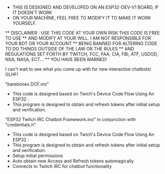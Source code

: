   *  THIS IS DESIGNED AND DEVELOPED ON AN ESP32-DEV-V1 BOARD, IF IT DOESN'T WORK
  *  ON YOUR MACHINE, FEEL FREE TO MODIFY IT TO MAKE IT WORK YOURSELF.

  ** DISCLAIMER : USE THIS CODE AT YOUR OWN RISK THIS CODE IS FREE TO USE
  ** AND MODIFY AT YOUR WILL. I AM NOT RESPONSIBLE FOR YOUR BOT OR YOUR ACCOUNT
  ** BEING BANNED FOR ALTERING CODE TO DO THINGS OUTSIDE OF THE LAW OR THE RULES
  ** AND REGULATIONS SET FORTH BY TWITCH, FCC, FAA, CIA, FBI, ATF, USDOD, NSA, NASA, ECT...
  ** YOU HAVE BEEN WARNED!

  I can't wait to see what you come up with for new interactive chatbots!
  GLHF!



 "barebones DCF.ino"
 - This code is designed based on Twich's Device Code Flow Using An ESP32 : 
 - This program is designed to obtain and refresh tokens after initial setup and verification.


  
  
 "ESP32 Twitch IRC Chatbot Framework.ino" in conjunction with "credentials.h"
 - This code is designed based on Twich's Device Code Flow Using An ESP32 : 
 - This program is designed to obtain and refresh tokens after initial setup and verification.
 - Setup initial permissions
 - Auto obtain new Access and Refresh tokens automagically
 - Connects to Twitch IRC for chatbot functionality
